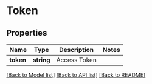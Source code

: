 # Token

## Properties
Name | Type | Description | Notes
------------ | ------------- | ------------- | -------------
**token** | **string** | Access Token | 

[[Back to Model list]](../README.md#documentation-for-models) [[Back to API list]](../README.md#documentation-for-api-endpoints) [[Back to README]](../README.md)


